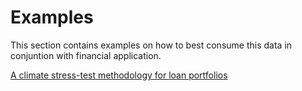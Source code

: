 # Examples

This section contains examples on how to best consume this data in conjuntion with financial application.

[A climate stress-test methodology for loan portfolios](https://github.com/mathworks/Climate-IAM-Explorer/tree/master/examples/Loan%20Portfolio%20Climate%20Stress%20Test)